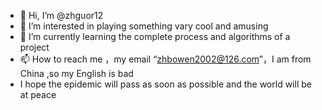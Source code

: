 - 👋 Hi, I’m @zhguor12
- 👀 I’m interested in playing something vary cool and amusing
- 🌱 I’m currently learning the complete process and algorithms of a project
- 📫 How to reach me ，my email “zhbowen2002@126.com”，I am from China ,so my English is bad
- I hope the epidemic will pass as soon as possible and the world will be at peace

<!---
zhguor12/zhguor12 is a ✨ special ✨ repository because its `README.md` (this file) appears on your GitHub profile.
You can click the Preview link to take a look at your changes.
--->
